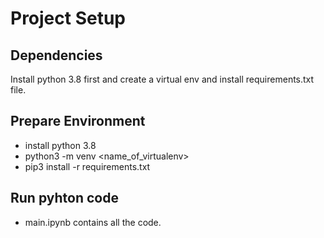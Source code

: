 # Project Setup

## Dependencies

Install python 3.8 first and create a virtual env and install requirements.txt file.

## Prepare Environment
* install python 3.8
* python3 -m venv <name_of_virtualenv>
* pip3 install -r requirements.txt

## Run pyhton code
* main.ipynb contains all the code.
